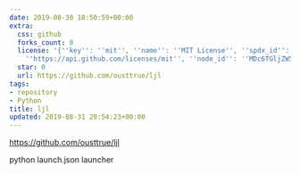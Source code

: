 ```yaml
---
date: 2019-08-30 18:50:59+00:00
extra:
  css: github
  forks_count: 0
  license: '{''key'': ''mit'', ''name'': ''MIT License'', ''spdx_id'': ''MIT'', ''url'':
    ''https://api.github.com/licenses/mit'', ''node_id'': ''MDc6TGljZW5zZTEz''}'
  star: 0
  url: https://github.com/ousttrue/ljl
tags:
- repository
- Python
title: ljl
updated: 2019-08-31 20:54:23+00:00
---
```


<https://github.com/ousttrue/ljl>

python launch.json launcher
